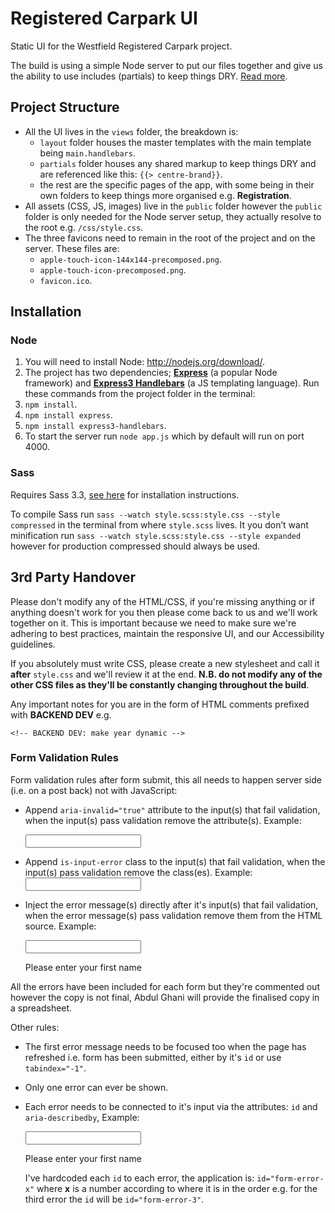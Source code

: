 # Registered Carpark UI

Static UI for the Westfield Registered Carpark project.

The build is using a simple Node server to put our files together and give us the ability to use includes (partials) to keep things DRY. [Read more](http://nodejs.org/).

## Project Structure

- All the UI lives in the `views` folder, the breakdown is:
  - `layout` folder houses the master templates with the main template being `main.handlebars`.
  - `partials` folder houses any shared markup to keep things DRY and are referenced like this: `{{> centre-brand}}`.
  - the rest are the specific pages of the app, with some being in their own folders to keep things more organised e.g. **Registration**.
- All assets (CSS, JS, images) live in the `public` folder however the `public` folder is only needed for the Node server setup, they actually resolve to the root e.g. `/css/style.css`.
- The three favicons need to remain in the root of the project and on the server. These files are:
  - `apple-touch-icon-144x144-precomposed.png`.
  - `apple-touch-icon-precomposed.png`.
  - `favicon.ico`.

## Installation

### Node

1. You will need to install Node: <http://nodejs.org/download/>.
2. The project has two dependencies; **[Express](https://github.com/visionmedia/express)** (a popular Node framework) and **[Express3 Handlebars](https://github.com/ericf/express3-handlebars)** (a JS templating language). Run these commands from the project folder in the terminal:
  1. `npm install`.
  2. `npm install express`.
  3. `npm install express3-handlebars`.
3. To start the server run `node app.js` which by default will run on port 4000.

### Sass

Requires Sass 3.3, [see here](http://sass-lang.com/install) for installation instructions.

To compile Sass run `sass --watch style.scss:style.css --style compressed` in the terminal from where `style.scss` lives. It you don’t want minification run `sass --watch style.scss:style.css --style expanded` however for production compressed should always be used.

## 3rd Party Handover

Please don't modify any of the HTML/CSS, if you're missing anything or if anything doesn't work for you then please come back to us and we'll work together on it. This is important because we need to make sure we're adhering to best practices, maintain the responsive UI, and our Accessibility guidelines.

If you absolutely must write CSS, please create a new stylesheet and call it **after** `style.css` and we'll review it at the end. **N.B. do not modify any of the other CSS files as they'll be constantly changing throughout the build**.

Any important notes for you are in the form of HTML comments prefixed with **BACKEND DEV** e.g.

    <!-- BACKEND DEV: make year dynamic -->

### Form Validation Rules

Form validation rules after form submit, this all needs to happen server side (i.e. on a post back) not with JavaScript:

- Append `aria-invalid="true"` attribute to the input(s) that fail validation, when the input(s) pass validation remove the attribute(s). Example:

    <input type="text" id="firstName" class="txt-input" aria-required="true" required aria-invalid="true">
- Append `is-input-error` class to the input(s) that fail validation, when the input(s) pass validation remove the class(es). Example:
    <input type="text" id="firstName" class="txt-input is-input-error" aria-required="true" required aria-invalid="true">
- Inject the error message(s) directly after it's input(s) that fail validation, when the error message(s) pass validation remove them from the HTML source. Example:

    <input type="text" id="firstName" class="txt-input" aria-required="true" required>
    <p class="form-field__msg form-field__msg--validation feedback feedback--inline feedback--error">Please enter your first name</p>

All the errors have been included for each form but they're commented out however the copy is not final, Abdul Ghani will provide the finalised copy in a spreadsheet.

Other rules:
  - The first error message needs to be focused too when the page has refreshed i.e. form has been submitted, either by it's `id` or use `tabindex="-1"`.
  - Only one error can ever be shown.
  - Each error needs to be connected to it's input via the attributes: `id` and `aria-describedby`, Example:

    <input type="text" id="firstName" class="txt-input" aria-required="true" required aria-describedby="form-error-1">
    <p class="form-field__msg form-field__msg--validation feedback feedback--inline feedback--error" id="form-error-1">Please enter your first name</p>

    I've hardcoded each `id` to each error, the application is: `id="form-error-x"` where **x** is a number according to where it is in the order e.g. for the third error the `id` will be `id="form-error-3"`.